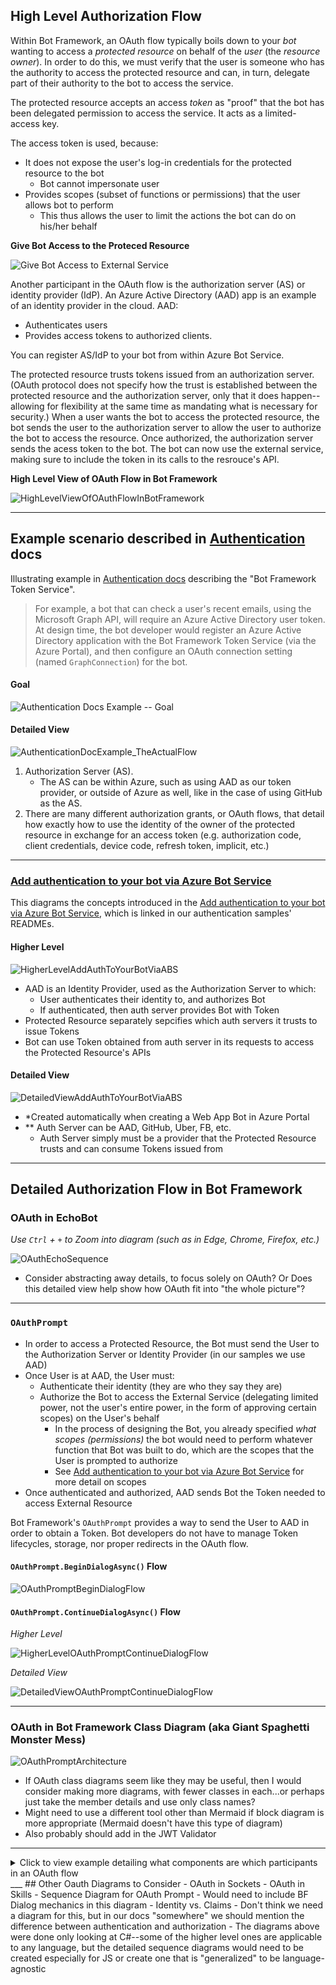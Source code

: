 ## High Level Authorization Flow
Within Bot Framework, an OAuth flow typically boils down to your *bot* wanting to access a *protected resource* on behalf of the *user* (the *resource owner*). In order to do this, we must verify that the user is someone who has the authority to access the protected resource and can, in turn, delegate part of their authority to the bot to access the service.

The protected resource accepts an access *token* as "proof" that the bot has been delegated permission to access the service. It acts as a limited-access key. 

The access token is used, because:
- It does not expose the user's log-in credentials for the protected resource to the bot
    - Bot cannot impersonate user
- Provides scopes (subset of functions or permissions) that the user allows bot to perform
    - This thus allows the user to limit the actions the bot can do on his/her behalf

**Give Bot Access to the Proteced Resource**

![Give Bot Access to External Service](../../GraphSVGs/GiveBotAccessToExternalService.svg "Give Bot Access to External Service")

Another participant in the OAuth flow is the authorization server (AS) or identity provider (IdP). An Azure Active Directory (AAD) app is an example of an identity provider in the cloud. AAD:
- Authenticates users
- Provides access tokens to authorized clients. 

You can register AS/IdP to your bot from within Azure Bot Service.

The protected resource trusts tokens issued from an authorization server. (OAuth protocol does not specify how the trust is established between the protected resource and the authorization server, only that it does happen--allowing for flexibility at the same time as mandating what is necessary for security.)
When a user wants the bot to access the protected resource, the bot sends the user to the authorization server to allow the user to authorize the bot to access the resource. Once authorized, the authorization server sends the acess token to the bot. The bot can now use the external service, making sure to include the token in its calls to the resrouce's API.

**High Level View of OAuth Flow in Bot Framework**

![HighLevelViewOfOAuthFlowInBotFramework](../../GraphSVGs/HighLevelViewOfOAuthFlowInBotFramework.svg "High Level View of OAuth Flow in Bot Framework")

___
## Example scenario described in [Authentication](https://docs.microsoft.com/en-us/azure/bot-service/bot-builder-concept-authentication?view=azure-bot-service-4.0) docs

Illustrating example in [Authentication docs](https://docs.microsoft.com/en-us/azure/bot-service/bot-builder-concept-authentication?view=azure-bot-service-4.0#about-the-bot-framework-token-service) describing the "Bot Framework Token Service".

> For example, a bot that can check a user's recent emails, using the Microsoft Graph API, will require an Azure Active Directory user token. At design time, the bot developer would register an Azure Active Directory application with the Bot Framework Token Service (via the Azure Portal), and then configure an OAuth connection setting (named `GraphConnection`) for the bot.

#### Goal

![Authentication Docs Example -- Goal](../../GraphSVGs/AuthenticationDocExample_Goal.svg "Authentication Docs Example -- Goal")

#### Detailed View

![AuthenticationDocExample_TheActualFlow](../../GraphSVGs/AuthenticationDocExample_WithOAuthFlow.svg "AuthenticationDocExample - OAuth Flow")

1. Authorization Server (AS).
    * The AS can be within Azure, such as using AAD as our token provider, or outside of Azure as well, like in the case of using GitHub as the AS.
2. There are many different authorization grants, or OAuth flows, that detail how exactly how to use the identity of the owner of the protected resource in exchange for an access token (e.g. authorization code, client credentials, device code, refresh token, implicit, etc.)

___

### [Add authentication to your bot via Azure Bot Service](https://docs.microsoft.com/en-us/azure/bot-service/bot-builder-authentication?view=azure-bot-service-4.0&tabs=csharp)

This diagrams the concepts introduced in the [Add authentication to your bot via Azure Bot Service](https://docs.microsoft.com/en-us/azure/bot-service/bot-builder-authentication?view=azure-bot-service-4.0&tabs=csharp), which is linked in our authentication samples' READMEs. 

#### Higher Level

![HigherLevelAddAuthToYourBotViaABS](../../GraphSVGs/HigherLevelAddAuthToYourBotViaABS.svg "Higher Level View of Add Auth to your Bot via ABS")

* AAD is an Identity Provider, used as the Authorization Server to which:
    * User authenticates their identity to, and authorizes Bot
    * If authenticated, then auth server provides Bot with Token
* Protected Resource separately sepcifies which auth servers it trusts to issue Tokens
* Bot can use Token obtained from auth server in its requests to access the Protected Resource's APIs

#### Detailed View

![DetailedViewAddAuthToYourBotViaABS](../../GraphSVGs/DetailedViewAddAuthToYourBotViaABS.svg "Detailed View of Add Auth to your Bot via ABS")

* *Created automatically when creating a Web App Bot in Azure Portal
* ** Auth Server can be AAD, GitHub, Uber, FB, etc. 
    * Auth Server simply must be a provider that the Protected Resource trusts and can consume Tokens issued from

___
## Detailed Authorization Flow in Bot Framework
### OAuth in EchoBot
*Use `Ctrl` + `+` to Zoom into diagram (such as in Edge, Chrome, Firefox, etc.)*

![OAuthEchoSequence](../../GraphSVGs/OAuthEchoSequence.svg "OAuth Echo Bot Sequence Diagram")

- Consider abstracting away details, to focus solely on OAuth? Or Does this detailed view help show how OAuth fit into "the whole picture"?
___
### `OAuthPrompt`

- In order to access a Protected Resource, the Bot must send the User to the Authorization Server or Identity Provider (in our samples we use AAD)
- Once User is at AAD, the User must:
    - Authenticate their identity (they are who they say they are)
    - Authorize the Bot to access the External Service (delegating limited power, not the user's entire power, in the form of approving certain scopes) on the User's behalf
        - In the process of designing the Bot, you already specified *what scopes (permissions)* the bot would need to perform whatever function that Bot was built to do, which are the scopes that the User is prompted to authorize
        - See [Add authentication to your bot via Azure Bot Service](https://docs.microsoft.com/en-us/azure/bot-service/bot-builder-authentication?view=azure-bot-service-4.0&tabs=csharp) for more detail on scopes
- Once authenticated and authorized, AAD sends Bot the Token needed to access External Resource

Bot Framework's `OAuthPrompt` provides a way to send the User to AAD in order to obtain a Token. Bot developers do not have to manage Token lifecycles, storage, nor proper redirects in the OAuth flow.

#### `OAuthPrompt.BeginDialogAsync()` Flow

![OAuthPromptBeginDialogFlow](../../GraphSVGs/OAuthPromptBeginDialogFlow.svg "OAuthPrompt.BeginDialogFlow()")

#### `OAuthPrompt.ContinueDialogAsync()` Flow

*Higher Level*

![HigherLevelOAuthPromptContinueDialogFlow](../../GraphSVGs/HigherLevelOAuthPromptContinueDialogFlow.svg "Higher Level OAuthPrompt.ContinueDialogFlow()")

*Detailed View*

![DetailedViewOAuthPromptContinueDialogFlow](../../GraphSVGs/DetailedViewOAuthPromptContinueDialogFlow.svg "Detailed View OAuthPrompt.ContinueDialogFlow()")

___
### OAuth in Bot Framework Class Diagram (aka Giant Spaghetti Monster Mess)

![OAuthPromptArchitecture](../../GraphSVGs/OAuthPromptArchitecture.svg "OAuthPrompt Class Diagram")

- If OAuth class diagrams seem like they may be useful, then I would consider making more diagrams, with fewer classes in each...or perhaps just take the member details and use only class names?
- Might need to use a different tool other than Mermaid if block diagram is more appropriate (Mermaid doesn't have this type of diagram)
- Also probably should add in the JWT Validator
___

<details>
    <summary>Click to view example detailing what components are which participants in an OAuth flow</summary>
### An Example
You're using a retail store bot that sells yoga pants, that has a "wishlist" feature. It's the holiday season, and you wish you could just easily send out your yoga pants wishlist to friends and family without having to rebuild the whole thing from scratch in a new document like Word. You have an Outlook email account, and thankfully it has an API that the yoga bot knows how to talk to. You want to send an email detailing your wishlist to your contacts stored in your email account. You can accomplish this via an OAuth authentication flow.

*Participants in this scenario:*
- **User**, who wants to have the wishlist emailed to contacts (one who "owns" an account on the email service)
- Yoga Pants **Bot** (the OAuth client)
- Outlook **email** (external service)

*OAuth Flow with Yoga Pants Bot:*
- The user tells the bot to send the wishlist out via email to their contacts. 
- Bot realizes it needs an access token in order to access the email, an external service, so it sends the user to the authorization server. In our samples, the bots use AAD as the authorization server. 
- At AAD, the user can authorize the user to use (a subset) of the external service's functions on their behalf.
    - Once user authorizes bot, (if using authorization code grant type) AAD sends an authorization code to the bot (does this authorization code get handled in our bot or all encompassed within ABS?? find out)
    - Bot can send authorization code to the token endpoint of AAD to get a token
- If the code is valid, AAD sends the bot an access token
- Bot can now access Outlook to email contacts, using token in its requests to the external service

</details>
___
## Other Oauth Diagrams to Consider
- OAuth in Sockets
- OAuth in Skills
- Sequence Diagram for OAuth Prompt
    - Would need to include BF Dialog mechanics in this diagram
- Identity vs. Claims
- Don't think we need a diagram for this, but in our docs "somewhere" we should mention the difference between authentication and authorization
- The diagrams above were done only looking at C#--some of the higher level ones are applicable to any language, but the detailed sequence diagrams would need to be created especially for JS or create one that is "generalized" to be language-agnostic